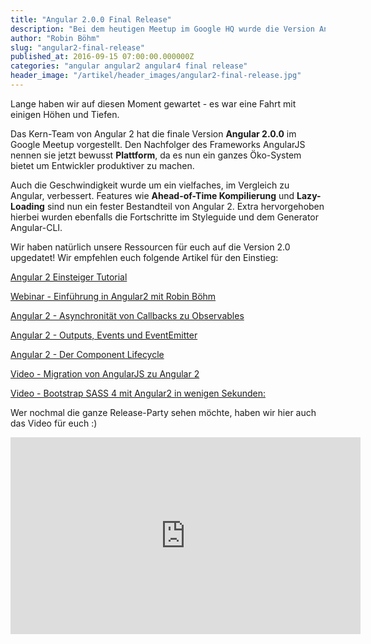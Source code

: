 ```yaml
---
title: "Angular 2.0.0 Final Release"
description: "Bei dem heutigen Meetup im Google HQ wurde die Version Angular 2.0.0 veröffentlicht. Der Nachfolger des Frameworks AngularJS nennt sich jetzt bewusst Plattform."
author: "Robin Böhm"
slug: "angular2-final-release"
published_at: 2016-09-15 07:00:00.000000Z
categories: "angular angular2 angular4 final release"
header_image: "/artikel/header_images/angular2-final-release.jpg"
---
```


Lange haben wir auf diesen Moment gewartet - es war eine Fahrt mit einigen Höhen und Tiefen.

Das Kern-Team von Angular 2 hat die finale Version **Angular 2.0.0** im Google Meetup vorgestellt. Den Nachfolger des Frameworks AngularJS nennen sie jetzt bewusst **Plattform**, da es nun ein ganzes Öko-System bietet um Entwickler produktiver zu machen.

Auch die Geschwindigkeit wurde um ein vielfaches, im Vergleich zu Angular, verbessert. Features wie **Ahead-of-Time Kompilierung** und **Lazy-Loading** sind nun ein fester Bestandteil von Angular 2. Extra hervorgehoben hierbei wurden ebenfalls die Fortschritte im Styleguide und dem Generator Angular-CLI.

Wir haben natürlich unsere Ressourcen für euch auf die Version 2.0 upgedatet!
Wir empfehlen euch folgende Artikel für den Einstieg:


[Angular 2 Einsteiger Tutorial](/artikel/angular2-tutorial-deutsch/)

[Webinar - Einführung in Angular2 mit Robin Böhm](/artikel/angular2-typescript-webinar/)

[Angular 2 - Asynchronität von Callbacks zu Observables](/artikel/angular2-observables/)

[Angular 2 - Outputs, Events und EventEmitter](/artikel/angular2-output-events/)

[Angular 2 - Der Component Lifecycle](/artikel/angular-2-component-lifecycle/)

[Video - Migration von AngularJS zu Angular 2](/artikel/migration-angularjs-angular2/)

[Video - Bootstrap SASS 4 mit Angular2 in wenigen Sekunden:](/artikel/angular2-bootstrap-scss-angular-cli/)



Wer nochmal die ganze Release-Party sehen möchte, haben wir hier auch das Video für euch :)

<div class="embed-responsive embed-responsive-16by9">
  <iframe width="560" height="315" src="https://www.youtube.com/embed/xTIWBXkpvDc" frameborder="0" allowfullscreen></iframe>
</div>

